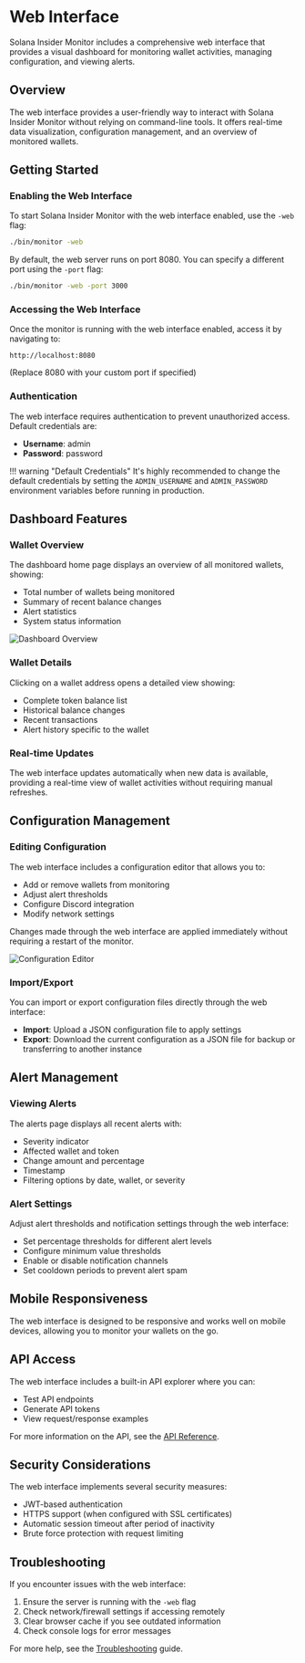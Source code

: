 # Web Interface

Solana Insider Monitor includes a comprehensive web interface that provides a visual dashboard for monitoring wallet activities, managing configuration, and viewing alerts.

## Overview

The web interface provides a user-friendly way to interact with Solana Insider Monitor without relying on command-line tools. It offers real-time data visualization, configuration management, and an overview of monitored wallets.

## Getting Started

### Enabling the Web Interface

To start Solana Insider Monitor with the web interface enabled, use the `-web` flag:

```bash
./bin/monitor -web
```

By default, the web server runs on port 8080. You can specify a different port using the `-port` flag:

```bash
./bin/monitor -web -port 3000
```

### Accessing the Web Interface

Once the monitor is running with the web interface enabled, access it by navigating to:

```
http://localhost:8080
```

(Replace 8080 with your custom port if specified)

### Authentication

The web interface requires authentication to prevent unauthorized access. Default credentials are:

- **Username**: admin
- **Password**: password

!!! warning "Default Credentials"
    It's highly recommended to change the default credentials by setting the `ADMIN_USERNAME` and `ADMIN_PASSWORD` environment variables before running in production.

## Dashboard Features

### Wallet Overview

The dashboard home page displays an overview of all monitored wallets, showing:

- Total number of wallets being monitored
- Summary of recent balance changes
- Alert statistics
- System status information

![Dashboard Overview](../assets/images/dashboard-overview.png)

### Wallet Details

Clicking on a wallet address opens a detailed view showing:

- Complete token balance list
- Historical balance changes
- Recent transactions
- Alert history specific to the wallet

### Real-time Updates

The web interface updates automatically when new data is available, providing a real-time view of wallet activities without requiring manual refreshes.

## Configuration Management

### Editing Configuration

The web interface includes a configuration editor that allows you to:

- Add or remove wallets from monitoring
- Adjust alert thresholds
- Configure Discord integration
- Modify network settings

Changes made through the web interface are applied immediately without requiring a restart of the monitor.

![Configuration Editor](../assets/images/config-editor.png)

### Import/Export

You can import or export configuration files directly through the web interface:

- **Import**: Upload a JSON configuration file to apply settings
- **Export**: Download the current configuration as a JSON file for backup or transferring to another instance

## Alert Management

### Viewing Alerts

The alerts page displays all recent alerts with:

- Severity indicator
- Affected wallet and token
- Change amount and percentage
- Timestamp
- Filtering options by date, wallet, or severity

### Alert Settings

Adjust alert thresholds and notification settings through the web interface:

- Set percentage thresholds for different alert levels
- Configure minimum value thresholds
- Enable or disable notification channels
- Set cooldown periods to prevent alert spam

## Mobile Responsiveness

The web interface is designed to be responsive and works well on mobile devices, allowing you to monitor your wallets on the go.

## API Access

The web interface includes a built-in API explorer where you can:

- Test API endpoints
- Generate API tokens
- View request/response examples

For more information on the API, see the [API Reference](../api/index.md).

## Security Considerations

The web interface implements several security measures:

- JWT-based authentication
- HTTPS support (when configured with SSL certificates)
- Automatic session timeout after period of inactivity
- Brute force protection with request limiting

## Troubleshooting

If you encounter issues with the web interface:

1. Ensure the server is running with the `-web` flag
2. Check network/firewall settings if accessing remotely
3. Clear browser cache if you see outdated information
4. Check console logs for error messages

For more help, see the [Troubleshooting](../troubleshooting.md) guide.
